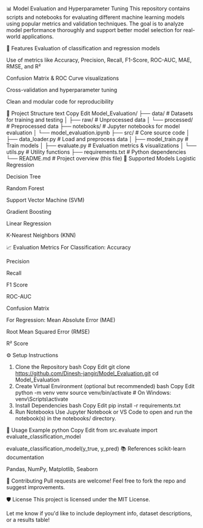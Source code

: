 📊 Model Evaluation and Hyperparameter Tuning
This repository contains scripts and notebooks for evaluating different machine learning models using popular metrics and validation techniques. The goal is to analyze model performance thoroughly and support better model selection for real-world applications.

🚀 Features
Evaluation of classification and regression models

Use of metrics like Accuracy, Precision, Recall, F1-Score, ROC-AUC, MAE, RMSE, and R²

Confusion Matrix & ROC Curve visualizations

Cross-validation and hyperparameter tuning

Clean and modular code for reproducibility

📂 Project Structure
text
Copy
Edit
Model_Evaluation/
├── data/                          # Datasets for training and testing
│   ├── raw/                       # Unprocessed data
│   └── processed/                # Preprocessed data
├── notebooks/                    # Jupyter notebooks for model evaluation
│   └── model_evaluation.ipynb
├── src/                          # Core source code
│   ├── data_loader.py            # Load and preprocess data
│   ├── model_train.py            # Train models
│   ├── evaluate.py               # Evaluation metrics & visualizations
│   └── utils.py                  # Utility functions
├── requirements.txt              # Python dependencies
└── README.md                     # Project overview (this file)
🧪 Supported Models
Logistic Regression

Decision Tree

Random Forest

Support Vector Machine (SVM)

Gradient Boosting

Linear Regression

K-Nearest Neighbors (KNN)

📈 Evaluation Metrics
For Classification:
Accuracy

Precision

Recall

F1 Score

ROC-AUC

Confusion Matrix

For Regression:
Mean Absolute Error (MAE)

Root Mean Squared Error (RMSE)

R² Score

⚙️ Setup Instructions
1. Clone the Repository
bash
Copy
Edit
git clone https://github.com/Dinesh-jangir/Model_Evaluation.git
cd Model_Evaluation
2. Create Virtual Environment (optional but recommended)
bash
Copy
Edit
python -m venv venv
source venv/bin/activate  # On Windows: venv\Scripts\activate
3. Install Dependencies
bash
Copy
Edit
pip install -r requirements.txt
4. Run Notebooks
Use Jupyter Notebook or VS Code to open and run the notebook(s) in the notebooks/ directory.

📌 Usage Example
python
Copy
Edit
from src.evaluate import evaluate_classification_model

evaluate_classification_model(y_true, y_pred)
📚 References
scikit-learn documentation

Pandas, NumPy, Matplotlib, Seaborn

🤝 Contributing
Pull requests are welcome! Feel free to fork the repo and suggest improvements.

🛡 License
This project is licensed under the MIT License.

Let me know if you'd like to include deployment info, dataset descriptions, or a results table!








